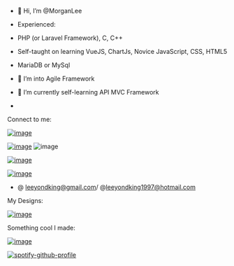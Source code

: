 - 👋 Hi, I’m @MorganLee
- Experienced:
- PHP (or Laravel Framework), C, C++
- Self-taught on learning VueJS, ChartJs, Novice JavaScript, CSS, HTML5
- MariaDB or MySql



- 👀 I’m into Agile Framework
- 🌱 I’m currently self-learning API MVC Framework
- 
Connect to me:

<a href="https://discordapp.com/users/301396666655834114">![image](https://img.shields.io/badge/Discord-5865F2?style=for-the-badge&logo=discord&logoColor=white)</a>

<a href="https://www.reddit.com/user/XueHuaPiaoPiau">![image](https://img.shields.io/badge/Reddit-FF4500?style=for-the-badge&logo=reddit&logoColor=white)</a> ![image](https://img.shields.io/reddit/user-karma/combined/XueHuaPiaoPiau?color=FF4500&label=Karma&logo=reddit&style=for-the-badge)

<a href="https://www.reddit.com/user/XueHuaPiaoPiau">![image](https://img.shields.io/badge/Twitch-9146FF?style=for-the-badge&logo=twitch&logoColor=white)</a>

<a href="https://www.twitch.tv/zeith"> ![image](https://img.shields.io/badge/Gmail-D14836?style=for-the-badge&logo=gmail&logoColor=white) </a>
-   @ leeyondking@gmail.com/ @leeyondking1997@hotmail.com

My Designs:

<a href="https://www.pinterest.com/mlyk1234/_created/"> ![image](https://img.shields.io/badge/Pinterest-%23E60023.svg?&style=for-the-badge&logo=Pinterest&logoColor=white) </a>

Something cool I made:

<a href="https://opensea.io/assets/0x495f947276749ce646f68ac8c248420045cb7b5e/52180486101746375649058139402698652356416839793934344850186858214516047478785">![image](https://img.shields.io/badge/NFT-BitSlayer-blue?style=for-the-badge&logo=appveyor) </a>


[![spotify-github-profile](https://spotify-github-profile.vercel.app/api/view?uid=mc5247&cover_image=true&theme=default&bar_color=53b14f&bar_color_cover=false)](https://github.com/kittinan/spotify-github-profile)

<!---
mlyk1234/mlyk1234 is a ✨ special ✨ repository because its `README.md` (this file) appears on your GitHub profile.
You can click the Preview link to take a look at your changes.
--->
